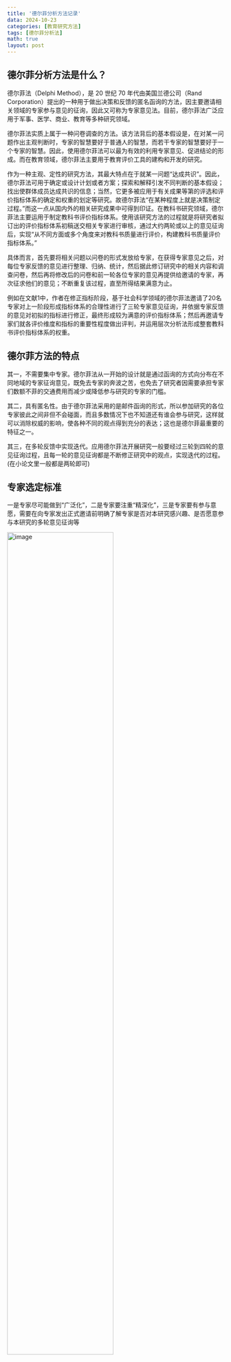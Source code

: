```yaml
---
title: '德尔菲分析方法记录'
data: 2024-10-23
categories: [教育研究方法]
tags: [德尔菲分析法]
math: true
layout: post
---
```

## 德尔菲分析方法是什么？
德尔菲法（Delphi Method），是 20 世纪 70 年代由美国兰德公司（Rand Corporation）提出的一种用于做出决策和反馈的匿名函询的方法，因主要邀请相关领域的专家参与意见的征询，因此又可称为专家意见法。目前，德尔菲法广泛应用于军事、医学、商业、教育等多种研究领域。

德尔菲法实质上属于一种问卷调查的方法。该方法背后的基本假设是，在对某一问题作出主观判断时，专家的智慧要好于普通人的智慧，而若干专家的智慧要好于一个专家的智慧。因此，使用德尔菲法可以最为有效的利用专家意见、促进结论的形成。而在教育领域，德尔菲法主要用于教育评价工具的建构和开发的研究。

作为一种主观、定性的研究方法，其最大特点在于就某一问题“达成共识”。因此，德尔菲法可用于确定或设计计划或者方案；探索和解释引发不同判断的基本假设；找出使群体成员达成共识的信息；当然，它更多被应用于有关成果等第的评选和评价指标体系的确定和权重的划定等研究。故德尔菲法“在某种程度上就是决策制定过程。”而这一点从国内外的相关研究成果中可得到印证。在教科书研究领域，德尔菲法主要运用于制定教科书评价指标体系。使用该研究方法的过程就是将研究者拟订出的评价指标体系初稿送交相关专家进行审核，通过大约两轮或以上的意见征询后，实现“从不同方面或多个角度来对教科书质量进行评价，构建教科书质量评价指标体系。”

具体而言，首先要将相关问题以问卷的形式发放给专家，在获得专家意见之后，对每位专家反馈的意见进行整理、归纳、统计，然后据此修订研究中的相关内容和调查问卷，然后再将修改后的问卷和前一轮各位专家的意见再提供给邀请的专家，再次征求他们的意见；不断重复该过程，直至所得结果满意为止。

例如在文献1中，作者在修正指标阶段，基于社会科学领域的德尔菲法邀请了20名专家对上一阶段形成指标体系的合理性进行了三轮专家意见征询，并依据专家反馈的意见对初拟的指标进行修正，最终形成较为满意的评价指标体系；然后再邀请专家们就各评价维度和指标的重要性程度做出评判，并运用层次分析法形成整套教科书评价指标体系的权重。

## 德尔菲方法的特点
其一，不需要集中专家。德尔菲法从一开始的设计就是通过函询的方式向分布在不同地域的专家征询意见，既免去专家的奔波之苦，也免去了研究者因需要承担专家们数额不菲的交通费用而减少或降低参与研究的专家的门槛。

其二，具有匿名性。由于德尔菲法采用的是邮件函询的形式，所以参加研究的各位专家彼此之间非但不会碰面，而且多数情况下也不知道还有谁会参与研究，这样就可以消除权威的影响，使各种不同的观点得到充分的表达；这也是德尔菲最重要的特征之一。

其三，在多轮反馈中实现迭代。应用德尔菲法开展研究一般要经过三轮到四轮的意见征询过程，且每一轮的意见征询都是不断修正研究中的观点，实现迭代的过程。(在小论文里一般都是两轮即可)

## 专家选定标准
一是专家尽可能做到“广泛化”，二是专家要注重“精深化”，三是专家要有参与意愿，需要在向专家发出正式邀请前明确了解专家是否对本研究感兴趣、是否愿意参与本研究的多轮意见征询等

<img width="70%" alt="image" src="/assets/image/2024-10-23/专家选择标准.png"> 

专家人数一般为20人，大多数关于德尔菲法的介绍性书籍中建议使用该方法时，专家的人数一般不需超过20人。默里·托洛夫（Murray Turoff，1970)在讨论德尔菲法使用时，提出，当一个人要在有限的时间内掌握20人或20多人的观点并形成他们之间意见自由的交换时，是颇费时间的。费利西蒂·哈森和辛纳德·基尼（Felicity Hasson & Sinead Keeney，2011）的研究中认为，当参与研究的专家人数达到13人时，研究的结论会趋于一个收益的递减点，再增加参与的人数就会降低其可靠性。

## 多轮函询流程
- 1️⃣ 第一轮意见征询的问卷设计
    第一轮意见征询的问卷主要包括三大部分，问卷编写说明、专家基本信息收集和评价指标意见征询。
    - 其一，问卷编写说明。该部分是用于向专家说明本研究的目的、教科书评价参考框架的构成、问卷主体部分的构成、填写方法以及专家的权利和义务等相关信息。
    - 其二，专家基本信息收集。由于德尔菲法是高度依赖于专家个人素质和水平的研究方法，所以专家所从事的研究领域和对研究内容的熟知程度将直接影响到本研究的的可靠程度。为此，笔者在第一轮问卷中设计了收集专家基本信息的题目，用于了解专家所从事与教科书研究的基本情况以及对教科书评价研究的熟知程度，以保证所邀请专家对评价维度和指标提出的修改意见是权威可靠的。所以收集的信息如下：
    <img width="90%" alt="image" src="/assets/image/2024-10-23/专家自评检查表.png"> 
    <img width="80%" alt="image" src="/assets/image/2024-10-23/专家对问题的判断依据.png">
    <img width="80%" alt="image" src="/assets/image/2024-10-23/专家对问题的熟悉程度.png">  
    <img width="80%" alt="image" src="/assets/image/2024-10-23/专家对问题判断依据量化.png"> 
    <img width="80%" alt="image" src="/assets/image/2024-10-23/专家对问题的熟悉程度量化.png"> 
    - 其三，评价指标意见征询。该部分是本问卷的主体部分，具体包括对评价维度、子维度设置合宜性的评判和对评价指标合宜性的评判。每一维度、子维度或指标为一题；每题的判断选项包括“非常适合”“适合”“比较适合”“无意见/不确定”“不太适合”“不适合”“很不适合”共七项，分别赋予7分到1分，每题为单选；每题后留有供专家填写意见和建议的位置。
    <img width="80%" alt="image" src="/assets/image/2024-10-23/评价维度的判定.png"> 

    [第一轮意见](/assets/files/2024-10-23/第一轮.pdf)的示例调查问卷点击可查看。

- 2️⃣ 第二轮、第三轮的意见函询问卷设计
    - 第二、三轮意见征询的问卷要在前一轮专家意见反馈的基础上修订。由于参与后两轮意见征询的专家都来自参与了第一轮意见征询的专家，所以，在问卷的设置上简化问卷的说明部分，也不再收集除专家姓名外的其他个人信息；但仍注明问卷返回时间、问卷构成基本说明、知情同意过程等必要信息。
    - 有所不同的是，增加评价指标修改情况及上轮意见集中程度反馈。运用德尔菲法时，后一轮意见征询要基于前一轮意见征询的结果开展，这就要求在后几轮的问卷中要向专家择要说明本轮问卷中的评价维度、评价指标与上一轮有何变化；同时以平均分、标准差等相关数据向专家们告知上一轮意见征询中专家意见的集中程度。以便专家在了解前一轮整体意见及修订情况后对本轮问卷中的评价维度、指标的合理性做出判断。

    [第二轮意见](/assets/files/2024-10-23/第二轮.pdf)的示例调查问卷点击可查看。

    [第三轮意见](/assets/files/2024-10-23/第三轮.pdf)的示例调查问卷点击可查看。


## 数据处理

### 专家基本信息及权威性
- 1️⃣ 专家的积极程度
    
    专家的积极程度一般以问卷回收率和意见提出率作为考核的指标。

    - 问卷回收率是指有效回收的问卷占总发出问卷的比例。
    - 问卷意见提出率是指提出意见的专家在所有专家中的比例。
- 2️⃣ 专家的权威系数
    
    专家的权威系数（Cr）是对专家在某一问题或方向上的权威水平的评判。专家权威系数的数据来源于专家的自我汇报和评价，通常是由专家回答问题的依据（Ca）与其对该问题的熟知程度（Cs）两个因素决定。参与研究的专家基于自我判断的方式填写第一轮问卷中专家基本信息中的有关问题，笔者依据专家的回答的结果对专家的权威程度做出判断。相关研究显示，专家对评价指标合理性判断的准确程度是随专家的权威系数的提高而提高的。专家权威系数的计算公式为 Cr=（Ca+Cs）/ 2。学界一般对专家权威程度的接受度是 Cr≥0.7。其中专家回答问题的依据（Ca）和专家对问题的熟知程度（Cs）的内涵做如下解释。
    - 专家回答问题的依据（Ca）
        专家回答问题的依据（Ca）=（工作单位得分+所从事与教科书有关的领域得分+从事该领域工作年限得分+评判本研究各项指标的依据得分）/4
    - 专家对问题的熟知程度（Cs）
        专家对调查内容的熟知程度（Cs）是另一影响专家的权威系数的因素。本研究将专家对问题的熟知程度从很熟悉到很不熟悉分为五个级别，各级别间赋分分值相差为0.25。五个级别及对应赋分分值见下表。
    <img width="80%" alt="image" src="/assets/image/2024-10-23/专家对问题的熟悉程度.png"> 

### 专家意见协调程度和集中程度分析
对回收的第一至三轮专家意见征询的结果进行数据处理时，主要通过计算专家意见的协调程度判断各位专家意见是否具有分歧；通过计算专家反馈意见的得分均值和专家意见的变异系数来对专家意见的集中程度进行判断，以此作为判定是否修改已拟订的维度、子维度和评价指标的依据。一般来说，相关研究中经常使用肯德尔协调系数（W，Kendall's W）和变异系数(Cv)。
- 1️⃣ 肯德尔协调系数
    肯德尔协调系数（W）是一种非参数检验方法，是对由 n 个评委对 x 个评价对象或指标进行评判，然后检验 n 个评委间评价的结果是否具有一致性。一般地，肯德尔协调系数的取值范围是[0，1]，得到的结果越接近 1 时，说明专家们给出的意见的集中程度越高。同时，在计算专家间肯德尔协调系数的同时，还需要对专家意见的一致性程度的可信度（Chi-Square）进行检验，当 p 值越接近 0.00，说明所得结果的信度也就越高。（⚠ 注意，这里要与弗里斯系数（Fleiss's Kappa）区分开，适用于多个评委对多个项目进行分类或划分为某些类别（如“好”或“坏”，“通过”或“未通过”）的情况，用来评估这些评委在分配类别上的一致性。）
- 2️⃣ 变异系数
    变异系数(Cv)是参与意见征询的所有专家对本研究提出的评价指标合宜性评判结果的一致性程度。变异系数是数据的标准差和均值的比值。当计算结果越接近100%，就说明专家间的协调程度越高。一些研究者认为变异系数应该小于30%，若大于这一数值则意味着评价对象或指标存在较大的问题或风险，应该被删除。

        - 当变异系数小于15%时，该指标可以被保留，进入下一个环节；
        - 当变异系数大于15%但小于30%，该指标需要进行修改；
        - 当变异系数大于30%，则将该指标从评价指标体系体系中删除。

最后要注意的是，收集专家轮数过多时需要进行**重测信度**检验：
由于研究要进行多轮专家意见征询，前后轮次之间不可避免的存在一些相同的指标要经受同一专家多次的评审，这就要求对两轮评审的结果进行重测信度（test-retest reliability）的分析，以检验专家意见是否具有稳定性。该过程可借助问卷星提供的SPSSAU计算平台中的相关分析实现。

### 维度及指标的重要性评判（层次分析法）
最后一轮专家意见征询的主要目的是邀请专家对指标体系中各维度和指标的重要性进行评判，以此划定它们的权重。在这里可以使用层次分析法处理专家们对各维度和指标给出的权重意见。
<img width="80%" alt="image" src="/assets/image/2024-10-23/层次分析法重要性.png"> 
<img width="80%" alt="image" src="/assets/image/2024-10-23/权重意见征询示例.png"> 

- 1️⃣ 构建判断矩阵
    基于层次分析法对专家们的意见进行结果分析时，首先要将所有专家对评价维度和指标两两比较时形成的判断矩阵进行整合。具体做法是，将同一层级结构中的若干评价指标排列成一致性判断矩阵，如指标 a1，a2，a3和 a4，形成的矩阵就是：
    <img width="80%" alt="image" src="/assets/image/2024-10-23/矩阵.png"> 

    在上面这个矩阵中，具有如下属性。首先，对角线上分布的各指标自身的比较，因此数值为1；其次，以${r_{21}}$为例，它表示评价指标${a_{2}}$和评价指标${a_{1}}$之间两两比较时两个指标在重要性程度上的比值。当某位专家认为评价指标 ${a_{2}}$比评价指标${a_{1}}$重要的多，那么${r_{21}}$的值就应该是7。再次，在矩阵的对角线两侧呈倒数关系，所以，${r_{12}}$的值就自然为1/7。

- 2️⃣ 计算权重
    要计算每个元素的权重需要首先将上面构成的矩阵中的每一个评价指标进行标准化。正规化的方法是将矩阵中的每一个评价指标的值除以所在列的所有指标值的和。公式为：

    $$
    a_{ij}' = \frac{a_{ij}}{\sum_{i=1}^{n} a_{ij}}
    $$

    将所有评价指标标准化后，就可以得到一个标注化后的新的矩阵。然后再计算标准化后的矩阵中每一列的平均值，进而求得权重值。公式为：

    $$
    Wk = \frac{ \sum_{i=1}^{n} a'_{ij} }{n}
    $$

- 3️⃣ 一致性检验
    学界一般使用一致性指标 CI（consistency index），其计算公式如下，

    $$ 
    \text{CI} = \frac{\lambda_{\text{max}} - n}{n - 1} 
    $$

    公式中的$\lambda_{\text{max}}$为最大特征根，它的计算公式为：

    $$ 
    \lambda_{\text{max}} = \sum_{i=1}^{n} \frac{(AW)_i}{nW_i} 
    $$
    
    其中，${AW}$表示原矩阵与权重的乘积。于是，可以计算出一致性指标的数值。但是，当有很多元素需要判断时，“判断矩阵的规模较大，要保证判断矩阵的一致性显然要更难一些。”因此，还需在一致性指标的基础上引入平均随机一致性指标 RI（random index）。根据不同阶数平均随机一致性指标表，见下表，我们可以计算出一致性比率（CR，即consistency ratio)。一致性比率（CR）的计算公式如下：

    $$ 
    \text{CR} = \frac{\text{CI}}{\text{RI}} 
    $$

    <img width="80%" alt="image" src="/assets/image/2024-10-23/平均一致性指标对照表.png"> 

    当 CR<0.1 时，就可以认定所得具有了较为满意的一致性；否则，就需进行新一轮的调整和修订。

    [第四轮意见](assets\files\2024-10-23\第四轮.pdf)的示例调查问卷点击可查看。

    [定稿指标](assets/files/2024-10-23/定稿指标.pdf)点击可查看。

## 参考的文献
翟志峰.(2021).核心素养视域的中学语文教科书评价指标体系建构(博士学位论文,华东师范大学).博士https://link.cnki.net/doi/10.27149/d.cnki.ghdsu.2021.000388doi:10.27149/d.cnki.ghdsu.2021.000388.

以上内容均来源于这篇参考文献，十分感谢！🙇‍♀️🙇‍♀️🙇‍♀️
